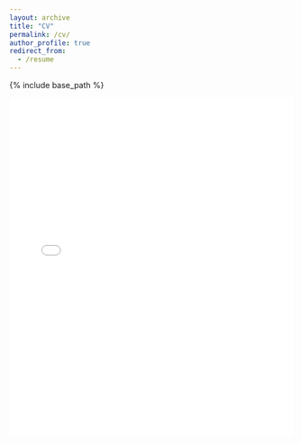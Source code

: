 ```yaml
---
layout: archive
title: "CV"
permalink: /cv/
author_profile: true
redirect_from:
  - /resume
---
```


{% include base_path %}

<div class="pdf-container">
  <embed src="/files/CV.pdf" width="100%" height="600px" type="application/pdf">
</div>